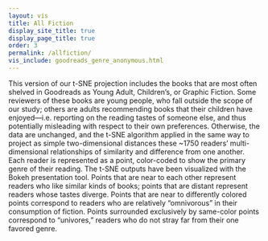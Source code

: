 ```yaml
--- 
layout: vis
title: All Fiction 
display_site_title: true
display_page_title: true
order: 3 
permalink: /allfiction/
vis_include: goodreads_genre_anonymous.html
---
```


This version of our t-SNE projection includes the books that are most often
shelved in Goodreads as Young Adult, Children’s, or Graphic Fiction.  Some
reviewers of these books are young people, who fall outside the scope of our
study; others are adults recommending books that their children have
enjoyed—i.e. reporting on the reading tastes of someone else, and thus
potentially misleading with respect to their own preferences.  Otherwise, the
data are unchanged, and the t-SNE algorithm applied in the same way to project
as simple two-dimensional distances these ~1750 readers’ multi-dimensional
relationships of similarity and difference from one another.  Each reader is
represented as a point, color-coded to show the primary genre of their reading.
The t-SNE outputs have been visualized with the Bokeh presentation tool.
Points that are near to each other represent readers who like similar kinds of
books; points that are distant represent readers whose tastes diverge.  Points
that are near to differently colored points correspond to readers who are
relatively “omnivorous” in their consumption of fiction.  Points surrounded
exclusively by same-color points correspond to “univores,” readers who do not
stray far from their one favored genre.
